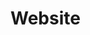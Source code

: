 # Website

[](https://editor.wix.com/html/editor/web/renderer/edit/ac1b82ab-7bae-484d-8531-74e056fbb336?metaSiteId=b108be09-49d5-45aa-847f-ebf38dac2f8e)
